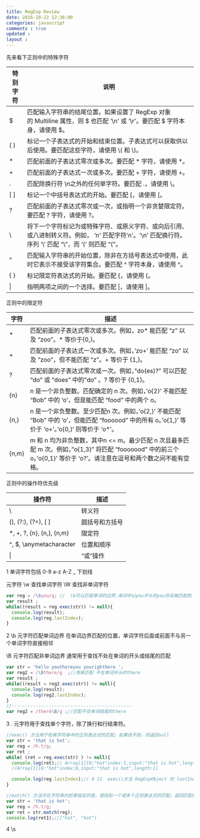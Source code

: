 ```yaml
---
title: RegExp Review
date: 2016-10-22 12:36:00
categories: javascript
comments : true 
updated : 
layout : 
---
```


先来看下正则中的特殊字符


| **特别字符** | **说明**                                   |
| -------- | ---------------------------------------- |
| $        | 匹配输入字符串的结尾位置。如果设置了 RegExp 对象的 Multiline 属性，则 $ 也匹配 ‘\n' 或 ‘\r'。要匹配 $ 字符本身，请使用 \$。 |
| ( )      | 标记一个子表达式的开始和结束位置。子表达式可以获取供以后使用。要匹配这些字符，请使用 \\( 和 \\)。 |
| *        | 匹配前面的子表达式零次或多次。要匹配 * 字符，请使用 \*。          |
| +        | 匹配前面的子表达式一次或多次。要匹配 + 字符，请使用 \+。          |
| .        | 匹配除换行符 \n之外的任何单字符。要匹配 .，请使用 \。           |
| [ ]      | 标记一个中括号表达式的开始。要匹配 [，请使用 \[。              |
| ?        | 匹配前面的子表达式零次或一次，或指明一个非贪婪限定符。要匹配 ? 字符，请使用 \?。 |
| \        | 将下一个字符标记为或特殊字符、或原义字符、或向后引用、或八进制转义符。例如， ‘n' 匹配字符‘n'。'\n' 匹配换行符。序列 ‘\\' 匹配 “\”，而 ‘\(' 则匹配 “(”。 |
| ^        | 匹配输入字符串的开始位置，除非在方括号表达式中使用，此时它表示不接受该字符集合。要匹配 ^ 字符本身，请使用 \^。 |
| { }      | 标记限定符表达式的开始。要匹配 {，请使用 \{。                |
| \|       | 指明两项之间的一个选择。要匹配 \|，请使用 \|。               |

正则中的限定符

| 字符    | 描述                                       |
| ----- | ---------------------------------------- |
| *     | 匹配前面的子表达式零次或多次。例如，zo* 能匹配 “z” 以及 “zoo”。* 等价于{0,}。 |
| +     | 匹配前面的子表达式一次或多次。例如，’zo+’ 能匹配 “zo” 以及 “zoo”，但不能匹配 “z”。+ 等价于 {1,}。 |
| ?     | 匹配前面的子表达式零次或一次。例如，”do(es)?” 可以匹配 “do” 或 “does” 中的”do” 。? 等价于 {0,1}。 |
| {n}   | n 是一个非负整数。匹配确定的 n 次。例如，’o{2}’ 不能匹配 “Bob” 中的 ‘o’，但是能匹配 “food” 中的两个 o。 |
| {n,}  | n 是一个非负整数。至少匹配n 次。例如，’o{2,}’ 不能匹配 “Bob” 中的 ‘o’，但能匹配 “foooood” 中的所有 o。’o{1,}’ 等价于 ‘o+’。’o{0,}’ 则等价于 ‘o*’。 |
| {n,m} | m 和 n 均为非负整数，其中n <= m。最少匹配 n 次且最多匹配 m 次。例如，”o{1,3}” 将匹配 “fooooood” 中的前三个 o。’o{0,1}’ 等价于 ‘o?’。请注意在逗号和两个数之间不能有空格。 |

正则中的操作符优先级

| 操作符                       | 描述      |
| ------------------------- | ------- |
| \                         | 转义符     |
| (), (?:), (?=), [ ]       | 圆括号和方括号 |
| *, +, ?, {n}, {n,}, {n,m} | 限定符     |
| ^, $, \anymetacharacter   | 位置和顺序   |
| \|                        | “或”操作   |

1  单词字符包括 0-9 a-z A-Z  _   下划线

元字符 \w 查找单词字符   \W 查找非单词字符

```javascript
var reg = /\byou/g; //  \b可以匹配单词的边界,单词中以you开头的you将会被匹配到
var result ;
while((result = reg.exec(str)) != null){
  console.log(result);
  console.log(reg.lastIndex);
}
```

2 \b  元字符匹配单词边界  在单词边界匹配的位置，单词字符后面或前面不与另一个单词字符直接相邻

\B 元字符匹配非单词边界  通常用于查找不处在单词的开头或结尾的匹配

```javascript
var str = 'hello youthereyou yourighthere ';
var reg2 = /\Bthere/g  ;//用来匹配 不在单词开头的there
var result ;
while((result = reg2.exec(str)) != null){
  console.log(result);
  console.log(reg2.lastIndex);
}
//---------------------------------------------
var reg2 = /there\B/g ;//匹配不在单词结尾的there 
```

3       .  元字符用于查找单个字符，除了换行和行结束符。

```javascript
//exec() 方法用于检索字符串中的正则表达式的匹配。如果找不到，则返回null
var str = 'that is hot';
var reg = /h.t/g;
var ret ;
while( (ret = reg.exec(str) ) != null){
  console.log(ret);// Array[1][0:"hat"index:1,input:"that is hot",length:1]
  //Array[1][0:"hot"index:8,input:"that is hot",length:1]

  console.log(reg.lastIndex);// 4 11  exec()方法 RegExpObject 的 lastIndex 属性设置为匹配文本的最后一个字符的下一个位置
}
```

```javascript
//match() 方法可在字符串内检索指定的值，或找到一个或多个正则表达式的匹配。返回匹配结果的数组，如果找不到返回null
var str = 'that is hot';
var reg = /h.t/g;
var ret = str.match(reg);
console.log(ret1);//["hat", "hot"]
```

4 \s